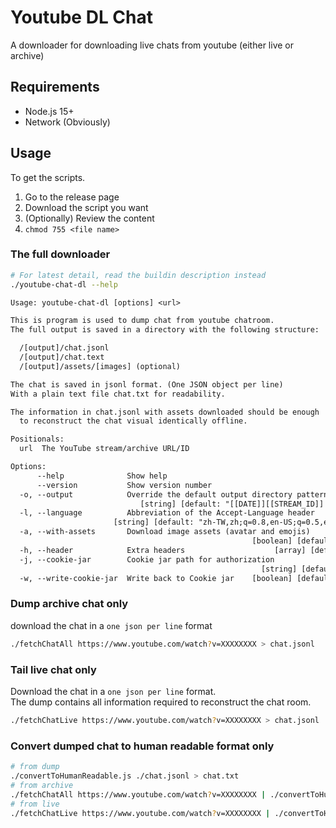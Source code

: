 # Youtube DL Chat

A downloader for downloading live chats from youtube (either live or archive)

## Requirements

- Node.js 15+
- Network (Obviously)

## Usage

To get the scripts.

1. Go to the release page
2. Download the script you want
3. (Optionally) Review the content
4. `chmod 755 <file name>`

### The full downloader

```bash
# For latest detail, read the buildin description instead
./youtube-chat-dl --help
```

```txt
Usage: youtube-chat-dl [options] <url>

This is program is used to dump chat from youtube chatroom.
The full output is saved in a directory with the following structure:

  /[output]/chat.jsonl
  /[output]/chat.text
  /[output]/assets/[images] (optional)

The chat is saved in jsonl format. (One JSON object per line)
With a plain text file chat.txt for readability.

The information in chat.jsonl with assets downloaded should be enough
  to reconstruct the chat visual identically offline.

Positionals:
  url  The YouTube stream/archive URL/ID                                [string]

Options:
      --help              Show help                                    [boolean]
      --version           Show version number                          [boolean]
  -o, --output            Override the default output directory pattern
                             [string] [default: "[[DATE]][[STREAM_ID]] [TITLE]"]
  -l, --language          Abbreviation of the Accept-Language header
                       [string] [default: "zh-TW,zh;q=0.8,en-US;q=0.5,en;q=0.3"]
  -a, --with-assets       Download image assets (avatar and emojis)
                                                      [boolean] [default: false]
  -h, --header            Extra headers                    [array] [default: []]
  -j, --cookie-jar        Cookie jar path for authorization
                                                        [string] [default: null]
  -w, --write-cookie-jar  Write back to Cookie jar    [boolean] [default: false]
```

### Dump archive chat only

download the chat in a `one json per line` format

```bash
./fetchChatAll https://www.youtube.com/watch?v=XXXXXXXX > chat.jsonl
```

### Tail live chat only

Download the chat in a `one json per line` format.  
The dump contains all information required to reconstruct the chat room.

```bash
./fetchChatLive https://www.youtube.com/watch?v=XXXXXXXX > chat.jsonl
```

### Convert dumped chat to human readable format only

```bash
# from dump
./convertToHumanReadable.js ./chat.jsonl > chat.txt
# from archive
./fetchChatAll https://www.youtube.com/watch?v=XXXXXXXX | ./convertToHumanReadable.js > chat.txt
# from live
./fetchChatLive https://www.youtube.com/watch?v=XXXXXXXX | ./convertToHumanReadable.js > chat.txt
```
